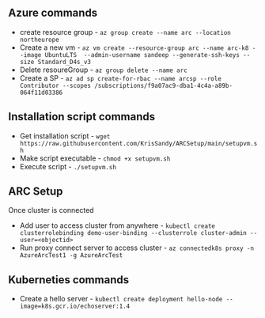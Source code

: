 ## Azure commands
* create resource group - `az group create --name arc --location northeurope`
* Create a new vm - `az vm create --resource-group arc --name arc-k8 --image UbuntuLTS  --admin-username sandeep --generate-ssh-keys --size Standard_D4s_v3`
* Delete resoureGroup - `az group delete --name arc`
* Create a SP - `az ad sp create-for-rbac --name arcsp --role Contributor --scopes /subscriptions/f9a07ac9-dba1-4c4a-a89b-064f11d03386`

## Installation script commands
* Get installation script - `wget https://raw.githubusercontent.com/KrisSandy/ARCSetup/main/setupvm.sh`
* Make script executable - `chmod +x setupvm.sh`
* Execute script - `./setupvm.sh`

## ARC Setup
Once cluster is connected

* Add user to access cluster from anywhere - `kubectl create clusterrolebinding demo-user-binding --clusterrole cluster-admin --user=<objectid>`
* Run proxy connect server to access cluster - `az connectedk8s proxy -n AzureArcTest1 -g AzureArcTest`

## Kuberneties commands 
* Create a hello server - `kubectl create deployment hello-node --image=k8s.gcr.io/echoserver:1.4`
